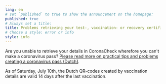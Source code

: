 ```yaml
---
lang: en
# set `published` to true to show the announcement on the homepage:
published: true
# Always set a title:
title: Problems retrieving your test-, vaccination- or recovery certificate?
# Choose a style: error or info
style: info
---
```

Are you unable to retrieve your details in CoronaCheck wherefore you can't make a coronavirus pass?  <a href="https://www.rijksoverheid.nl/onderwerpen/coronavirus-covid-19/coronabewijs/coronabewijs-regelen-praktische-problemen-en-oplossingen" rel="noopener noreferrer" target="_blank" hreflang="nl">Please read more on practical tips and problems creating a coronavirus pass (Dutch)</a>.

As of Saturday, July 10th, the Dutch QR-codes created by vaccination details are valid 14 days after the last vaccination.
